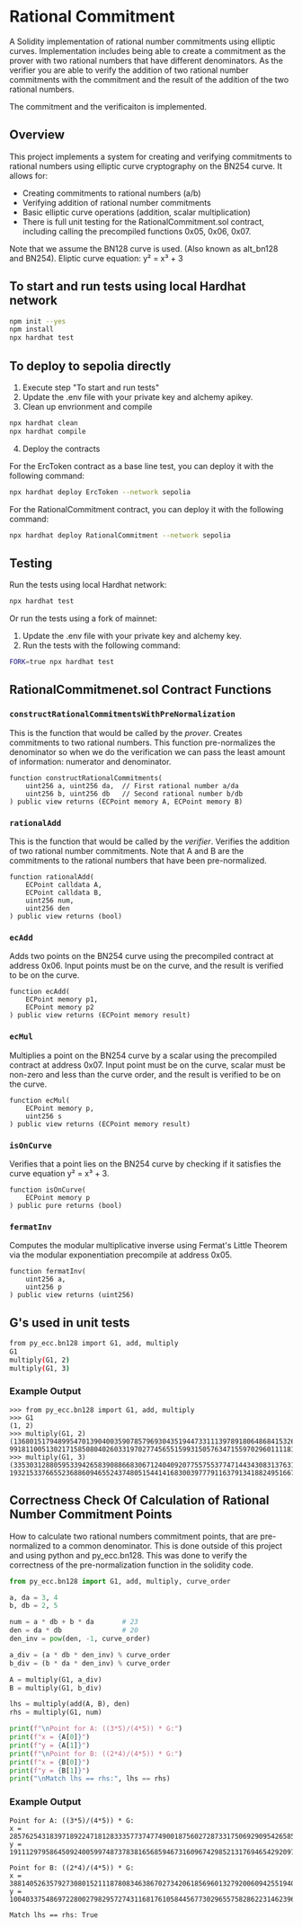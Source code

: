 # Rational Commitment

A Solidity implementation of rational number commitments using elliptic curves. Implementation includes being able to create a commitment as the prover with two rational numbers that have different denominators. As the verifier you are able to verify the addition of two rational number commitments with the commitment and the result of the addition of the two rational numbers.

The commitment and the verificaiton is implemented.

## Overview

This project implements a system for creating and verifying commitments to rational numbers using elliptic curve cryptography on the BN254 curve. It allows for:
- Creating commitments to rational numbers (a/b)
- Verifying addition of rational number commitments
- Basic elliptic curve operations (addition, scalar multiplication)
- There is full unit testing for the RationalCommitment.sol contract, including calling the precompiled functions 0x05, 0x06, 0x07.

Note that we assume the BN128 curve is used. (Also known as alt_bn128 and BN254).
Eliptic curve equation: y² = x³ + 3


## To start and run tests using local Hardhat network

```bash 
npm init --yes
npm install
npx hardhat test
```

## To deploy to sepolia directly

1. Execute step "To start and run tests"
2. Update the .env file with your private key and alchemy apikey.
3. Clean up envrionment and compile
```bash
npx hardhat clean
npx hardhat compile
```
4. Deploy the contracts

For the ErcToken contract as a base line test, you can deploy it with the following command:

```bash
npx hardhat deploy ErcToken --network sepolia
```

For the RationalCommitment contract, you can deploy it with the following command:
```bash
npx hardhat deploy RationalCommitment --network sepolia
```

## Testing

Run the tests using local Hardhat network:
```bash
npx hardhat test
```

Or run the tests using a fork of mainnet:
1. Update the .env file with your private key and alchemy key.
2. Run the tests with the following command:
```bash
FORK=true npx hardhat test
```

## RationalCommitmenet.sol Contract Functions

### `constructRationalCommitmentsWithPreNormalization`
This is the function that would be called by the *prover*. Creates commitments to two rational numbers. This function pre-normalizes the denominator so when we do the verification we can pass the least amount of information: numerator and denominator.
```solidity
function constructRationalCommitments(
    uint256 a, uint256 da,  // First rational number a/da
    uint256 b, uint256 db   // Second rational number b/db
) public view returns (ECPoint memory A, ECPoint memory B)
```

### `rationalAdd`
This is the function that would be called by the *verifier*. Verifies the addition of two rational number commitments. Note that A and B are the commitments to the rational numbers that have been pre-normalized.
```solidity
function rationalAdd(
    ECPoint calldata A,
    ECPoint calldata B,
    uint256 num,
    uint256 den
) public view returns (bool)
```

### `ecAdd`
Adds two points on the BN254 curve using the precompiled contract at address 0x06.
Input points must be on the curve, and the result is verified to be on the curve.
```solidity
function ecAdd(
    ECPoint memory p1,
    ECPoint memory p2
) public view returns (ECPoint memory result)
```

### `ecMul`
Multiplies a point on the BN254 curve by a scalar using the precompiled contract at address 0x07.
Input point must be on the curve, scalar must be non-zero and less than the curve order, and the result is verified to be on the curve.
```solidity
function ecMul(
    ECPoint memory p,
    uint256 s
) public view returns (ECPoint memory result)
```

### `isOnCurve`
Verifies that a point lies on the BN254 curve by checking if it satisfies the curve equation y² = x³ + 3.
```solidity
function isOnCurve(
    ECPoint memory p
) public pure returns (bool)
```

### `fermatInv`
Computes the modular multiplicative inverse using Fermat's Little Theorem via the modular exponentiation precompile at address 0x05.

```solidity
function fermatInv(
    uint256 a,
    uint256 p
) public view returns (uint256)
```

## G's used in unit tests

```bash
from py_ecc.bn128 import G1, add, multiply
G1
multiply(G1, 2)
multiply(G1, 3)
```

### Example Output
```
>>> from py_ecc.bn128 import G1, add, multiply
>>> G1
(1, 2)
>>> multiply(G1, 2)
(1368015179489954701390400359078579693043519447331113978918064868415326638035, 9918110051302171585080402603319702774565515993150576347155970296011118125764)
>>> multiply(G1, 3)
(3353031288059533942658390886683067124040920775575537747144343083137631628272, 19321533766552368860946552437480515441416830039777911637913418824951667761761)
```


## Correctness Check Of Calculation of Rational Number Commitment Points

How to calculate two rational numbers commitment points, that are pre-normalized to a common denominator. This is done outside of this project and using python and py_ecc.bn128. This was done to verify the correctness of the pre-normalization function in the solidity code.

```python
from py_ecc.bn128 import G1, add, multiply, curve_order

a, da = 3, 4
b, db = 2, 5

num = a * db + b * da       # 23
den = da * db               # 20
den_inv = pow(den, -1, curve_order)

a_div = (a * db * den_inv) % curve_order
b_div = (b * da * den_inv) % curve_order

A = multiply(G1, a_div)
B = multiply(G1, b_div)

lhs = multiply(add(A, B), den)
rhs = multiply(G1, num)

print(f"\nPoint for A: ((3*5)/(4*5)) * G:")
print(f"x = {A[0]}")
print(f"y = {A[1]}")
print(f"\nPoint for B: ((2*4)/(4*5)) * G:")
print(f"x = {B[0]}")
print(f"y = {B[1]}")
print("\nMatch lhs == rhs:", lhs == rhs)
```

### Example Output
```
Point for A: ((3*5)/(4*5)) * G:
x = 2857625431839718922471812833357737477490018756027287331750692909542658596388
y = 1911129795864509240059974873783816568594673160967429852131769465429209708149

Point for B: ((2*4)/(4*5)) * G:
x = 388140526357927308015211187808346386702734206185696013279200609425519407903
y = 1004033754869722800279829572743116817610584456773029655758286223146239644383

Match lhs == rhs: True
```